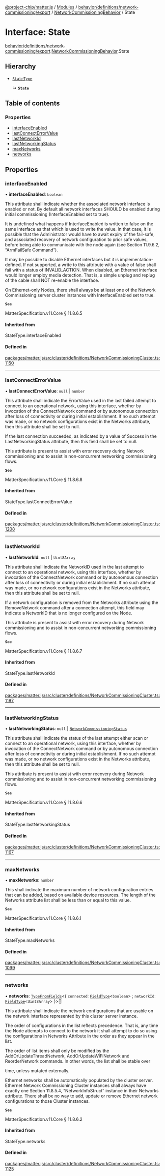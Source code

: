 [@project-chip/matter.js](../README.md) / [Modules](../modules.md) / [behavior/definitions/network-commissioning/export](../modules/behavior_definitions_network_commissioning_export.md) / [NetworkCommissioningBehavior](../modules/behavior_definitions_network_commissioning_export.NetworkCommissioningBehavior.md) / State

# Interface: State

[behavior/definitions/network-commissioning/export](../modules/behavior_definitions_network_commissioning_export.md).[NetworkCommissioningBehavior](../modules/behavior_definitions_network_commissioning_export.NetworkCommissioningBehavior.md).State

## Hierarchy

- [`StateType`](../modules/behavior_definitions_network_commissioning_export._internal_.md#statetype)

  ↳ **`State`**

## Table of contents

### Properties

- [interfaceEnabled](behavior_definitions_network_commissioning_export.NetworkCommissioningBehavior.State.md#interfaceenabled)
- [lastConnectErrorValue](behavior_definitions_network_commissioning_export.NetworkCommissioningBehavior.State.md#lastconnecterrorvalue)
- [lastNetworkId](behavior_definitions_network_commissioning_export.NetworkCommissioningBehavior.State.md#lastnetworkid)
- [lastNetworkingStatus](behavior_definitions_network_commissioning_export.NetworkCommissioningBehavior.State.md#lastnetworkingstatus)
- [maxNetworks](behavior_definitions_network_commissioning_export.NetworkCommissioningBehavior.State.md#maxnetworks)
- [networks](behavior_definitions_network_commissioning_export.NetworkCommissioningBehavior.State.md#networks)

## Properties

### interfaceEnabled

• **interfaceEnabled**: `boolean`

This attribute shall indicate whether the associated network interface is enabled or not. By default all
network interfaces SHOULD be enabled during initial commissioning (InterfaceEnabled set to true).

It is undefined what happens if InterfaceEnabled is written to false on the same interface as that which
is used to write the value. In that case, it is possible that the Administrator would have to await
expiry of the fail-safe, and associated recovery of network configuration to prior safe values, before
being able to communicate with the node again (see Section 11.9.6.2, “ArmFailSafe Command”).

It may be possible to disable Ethernet interfaces but it is implementation-defined. If not supported, a
write to this attribute with a value of false shall fail with a status of INVALID_ACTION. When disabled,
an Ethernet interface would longer employ media detection. That is, a simple unplug and replug of the
cable shall NOT re-enable the interface.

On Ethernet-only Nodes, there shall always be at least one of the Network Commissioning server cluster
instances with InterfaceEnabled set to true.

**`See`**

MatterSpecification.v11.Core § 11.8.6.5

#### Inherited from

StateType.interfaceEnabled

#### Defined in

[packages/matter.js/src/cluster/definitions/NetworkCommissioningCluster.ts:1150](https://github.com/project-chip/matter.js/blob/0c058ae17fdba4c0b89b8b13c309011d51782299/packages/matter.js/src/cluster/definitions/NetworkCommissioningCluster.ts#L1150)

___

### lastConnectErrorValue

• **lastConnectErrorValue**: ``null`` \| `number`

This attribute shall indicate the ErrorValue used in the last failed attempt to connect to an
operational network, using this interface, whether by invocation of the ConnectNetwork command or by
autonomous connection after loss of connectivity or during initial establishment. If no such attempt was
made, or no network configurations exist in the Networks attribute, then this attribute shall be set to
null.

If the last connection succeeded, as indicated by a value of Success in the LastNetworkingStatus
attribute, then this field shall be set to null.

This attribute is present to assist with error recovery during Network commissioning and to assist in
non-concurrent networking commissioning flows.

**`See`**

MatterSpecification.v11.Core § 11.8.6.8

#### Inherited from

StateType.lastConnectErrorValue

#### Defined in

[packages/matter.js/src/cluster/definitions/NetworkCommissioningCluster.ts:1208](https://github.com/project-chip/matter.js/blob/0c058ae17fdba4c0b89b8b13c309011d51782299/packages/matter.js/src/cluster/definitions/NetworkCommissioningCluster.ts#L1208)

___

### lastNetworkId

• **lastNetworkId**: ``null`` \| `Uint8Array`

This attribute shall indicate the NetworkID used in the last attempt to connect to an operational
network, using this interface, whether by invocation of the ConnectNetwork command or by autonomous
connection after loss of connectivity or during initial establishment. If no such attempt was made, or
no network configurations exist in the Networks attribute, then this attribute shall be set to null.

If a network configuration is removed from the Networks attribute using the RemoveNetwork command after
a connection attempt, this field may indicate a NetworkID that is no longer configured on the Node.

This attribute is present to assist with error recovery during Network commissioning and to assist in
non-concurrent networking commissioning flows.

**`See`**

MatterSpecification.v11.Core § 11.8.6.7

#### Inherited from

StateType.lastNetworkId

#### Defined in

[packages/matter.js/src/cluster/definitions/NetworkCommissioningCluster.ts:1187](https://github.com/project-chip/matter.js/blob/0c058ae17fdba4c0b89b8b13c309011d51782299/packages/matter.js/src/cluster/definitions/NetworkCommissioningCluster.ts#L1187)

___

### lastNetworkingStatus

• **lastNetworkingStatus**: ``null`` \| [`NetworkCommissioningStatus`](../enums/cluster_export.NetworkCommissioning.NetworkCommissioningStatus.md)

This attribute shall indicate the status of the last attempt either scan or connect to an operational
network, using this interface, whether by invocation of the ConnectNetwork command or by autonomous
connection after loss of connectivity or during initial establishment. If no such attempt was made, or
no network configurations exist in the Networks attribute, then this attribute shall be set to null.

This attribute is present to assist with error recovery during Network commissioning and to assist in
non-concurrent networking commissioning flows.

**`See`**

MatterSpecification.v11.Core § 11.8.6.6

#### Inherited from

StateType.lastNetworkingStatus

#### Defined in

[packages/matter.js/src/cluster/definitions/NetworkCommissioningCluster.ts:1167](https://github.com/project-chip/matter.js/blob/0c058ae17fdba4c0b89b8b13c309011d51782299/packages/matter.js/src/cluster/definitions/NetworkCommissioningCluster.ts#L1167)

___

### maxNetworks

• **maxNetworks**: `number`

This shall indicate the maximum number of network configuration entries that can be added, based on
available device resources. The length of the Networks attribute list shall be less than or equal to
this value.

**`See`**

MatterSpecification.v11.Core § 11.8.6.1

#### Inherited from

StateType.maxNetworks

#### Defined in

[packages/matter.js/src/cluster/definitions/NetworkCommissioningCluster.ts:1099](https://github.com/project-chip/matter.js/blob/0c058ae17fdba4c0b89b8b13c309011d51782299/packages/matter.js/src/cluster/definitions/NetworkCommissioningCluster.ts#L1099)

___

### networks

• **networks**: [`TypeFromFields`](../modules/tlv_export.md#typefromfields)\<\{ `connected`: [`FieldType`](tlv_export.FieldType.md)\<`boolean`\> ; `networkId`: [`FieldType`](tlv_export.FieldType.md)\<`Uint8Array`\>  }\>[]

This attribute shall indicate the network configurations that are usable on the network interface
represented by this cluster server instance.

The order of configurations in the list reflects precedence. That is, any time the Node attempts to
connect to the network it shall attempt to do so using the configurations in Networks Attribute in the
order as they appear in the list.

The order of list items shall only be modified by the AddOrUpdateThreadNetwork, AddOrUpdateWiFiNetwork
and ReorderNetwork commands. In other words, the list shall be stable over

time, unless mutated externally.

Ethernet networks shall be automatically populated by the cluster server. Ethernet Network Commissioning
Cluster instances shall always have exactly one Section 11.8.5.4, “NetworkInfoStruct” instance in their
Networks attribute. There shall be no way to add, update or remove Ethernet network configurations to
those Cluster instances.

**`See`**

MatterSpecification.v11.Core § 11.8.6.2

#### Inherited from

StateType.networks

#### Defined in

[packages/matter.js/src/cluster/definitions/NetworkCommissioningCluster.ts:1125](https://github.com/project-chip/matter.js/blob/0c058ae17fdba4c0b89b8b13c309011d51782299/packages/matter.js/src/cluster/definitions/NetworkCommissioningCluster.ts#L1125)
